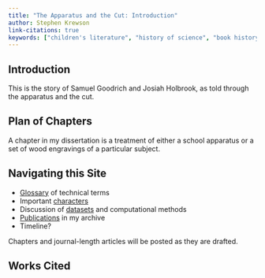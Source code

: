 ```yaml
---
title: "The Apparatus and the Cut: Introduction"
author: Stephen Krewson
link-citations: true
keywords: ["children's literature", "history of science", "book history", "education"]
---
```



## Introduction

This is the story of Samuel Goodrich and Josiah Holbrook, as told through the apparatus and the cut.


## Plan of Chapters

A chapter in my dissertation is a treatment of either a school apparatus or a set of wood engravings of a particular subject.


## Navigating this Site

- [Glossary](http://www.stephenkrewson.net/articles/literary-history/aac-glossary.html) of technical terms
- Important [characters](http://www.stephenkrewson.net/articles/literary-history/aac-people.html)
- Discussion of [datasets](http://www.stephenkrewson.net/articles/literary-history/aac-data.html) and computational methods
- [Publications](http://www.stephenkrewson.net/articles/literary-history/aac-publications.html) in my archive
- Timeline?

Chapters and journal-length articles will be posted as they are drafted. 


## Works Cited

